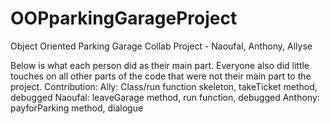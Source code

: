 # OOPparkingGarageProject
Object Oriented Parking Garage Collab Project - Naoufal, Anthony, Allyse 

Below is what each person did as their main part. Everyone also did little touches on all other parts of the code that were not their main part to the project.
Contribution: 
Ally: Class/run function skeleton, takeTicket method, debugged
Naoufal: leaveGarage method, run function, debugged
Anthony: payforParking method, dialogue
